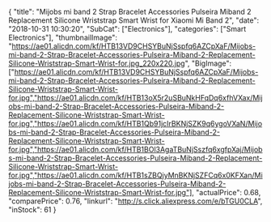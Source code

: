 {
	"title": "Mijobs mi band 2 Strap Bracelet Accessories Pulseira Miband 2 Replacement Silicone Wriststrap Smart Wrist for Xiaomi Mi Band 2",
	"date": "2018-10-31 10:30:20",
	"SubCat": ["Electronics"],
	"categories": ["Smart Electronics"],
	"thumbnailImage": "https://ae01.alicdn.com/kf/HTB13VD9CHSYBuNjSspfq6AZCpXaF/Mijobs-mi-band-2-Strap-Bracelet-Accessories-Pulseira-Miband-2-Replacement-Silicone-Wriststrap-Smart-Wrist-for.jpg_220x220.jpg",
	"BigImage": ["https://ae01.alicdn.com/kf/HTB13VD9CHSYBuNjSspfq6AZCpXaF/Mijobs-mi-band-2-Strap-Bracelet-Accessories-Pulseira-Miband-2-Replacement-Silicone-Wriststrap-Smart-Wrist-for.jpg","https://ae01.alicdn.com/kf/HTB13oX5r2uSBuNkHFqDq6xfhVXax/Mijobs-mi-band-2-Strap-Bracelet-Accessories-Pulseira-Miband-2-Replacement-Silicone-Wriststrap-Smart-Wrist-for.jpg","https://ae01.alicdn.com/kf/HTB1Qb91jcIrBKNjSZK9q6ygoVXaN/Mijobs-mi-band-2-Strap-Bracelet-Accessories-Pulseira-Miband-2-Replacement-Silicone-Wriststrap-Smart-Wrist-for.jpg","https://ae01.alicdn.com/kf/HTB1BOl3AgaTBuNjSszfq6xgfpXaj/Mijobs-mi-band-2-Strap-Bracelet-Accessories-Pulseira-Miband-2-Replacement-Silicone-Wriststrap-Smart-Wrist-for.jpg","https://ae01.alicdn.com/kf/HTB1sZBQjyMnBKNjSZFCq6x0KFXan/Mijobs-mi-band-2-Strap-Bracelet-Accessories-Pulseira-Miband-2-Replacement-Silicone-Wriststrap-Smart-Wrist-for.jpg"],
	"actualPrice": 0.68,
	"comparePrice": 0.76,
	"linkurl": "http://s.click.aliexpress.com/e/bTGU0CLA",
	"inStock": 61
}
